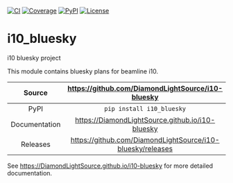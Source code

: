 [![CI](https://github.com/DiamondLightSource/i10-bluesky/actions/workflows/ci.yml/badge.svg)](https://github.com/DiamondLightSource/i10-bluesky/actions/workflows/ci.yml)
[![Coverage](https://codecov.io/gh/DiamondLightSource/branch/main/graph/badge.svg)](https://codecov.io/gh/DiamondLightSource/i10-bluesky)
[![PyPI](https://img.shields.io/pypi/v/i10_bluesky.svg)](https://pypi.org/project/i10_bluesky)
[![License](https://img.shields.io/badge/License-Apache%202.0-blue.svg)](https://opensource.org/licenses/Apache-2.0)

# i10_bluesky

i10 bluesky project

This module contains bluesky plans for beamline i10. 

Source          | <https://github.com/DiamondLightSource/i10-bluesky>
:---:           | :---:
PyPI            | `pip install i10_bluesky`
Documentation   | <https://DiamondLightSource.github.io/i10-bluesky>
Releases        | <https://github.com/DiamondLightSource/i10-bluesky/releases>


<!-- README only content. Anything below this line won't be included in index.md -->

See https://DiamondLightSource.github.io/i10-bluesky for more detailed documentation.
